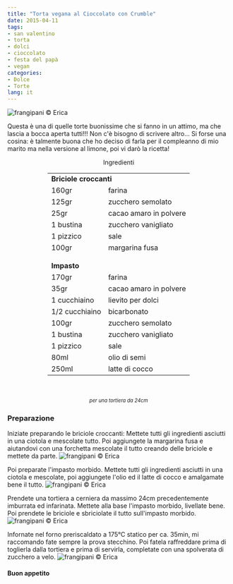 ```yaml
---
title: "Torta vegana al Cioccolato con Crumble"
date: 2015-04-11
tags:
- san valentino
- torta
- dolci
- cioccolato
- festa del papà
- vegan
categories:
- Dolce
- Torte
lang: it
---
```

![](header.jpg "frangipani © Erica")

Questa è una di quelle torte buonissime che si fanno in un attimo, ma che lascia a bocca aperta tutti!!! Non c'è bisogno di scrivere altro... Si forse una cosina: è talmente buona che ho deciso di farla per il compleanno di mio marito ma nella versione al limone, poi vi darò la ricetta!


<div id="wrapper" style="text-align: center">
  <div id="yourdiv" style="display: inline-block;">
    <div class="ingredients">
      <div class="ingredients-title">Ingredienti</div>
      <table>
        <tbody>
          <tr>
            <td colspan="2"><b>Briciole croccanti</b></td>
          </tr>
          <tr>
            <td>160gr</td>
            <td>farina</td>
          </tr>
          <tr>
            <td>125gr</td>
            <td>zucchero semolato</td>
          </tr>
          <tr>
            <td>25gr</td>
            <td>cacao amaro in polvere</td>
          </tr>
          <tr>
            <td>1 bustina</td>
            <td>zucchero vanigliato</td>
          </tr>
          <tr>
            <td>1 pizzico</td>
            <td>sale</td>
          </tr>
          <tr>
            <td>100gr</td>
            <td>margarina fusa</td>
          </tr>
          <tr style="height: 15px;"></tr>
          <tr>          
            <td colspan="2"><b>Impasto</b></td>
          </tr>
          <tr>
            <td>170gr</td>
            <td>farina</td>
          </tr>
          <tr>
            <td>35gr</td>
            <td>cacao amaro in polvere</td>
          </tr>
          <tr>
            <td>1 cucchiaino</td>
            <td>lievito per dolci</td>
          </tr>
          <tr>
            <td>1/2 cucchiaino</td>
            <td>bicarbonato</td>
          </tr>
          <tr>
            <td>100gr</td>
            <td>zucchero semolato</td>
          </tr>
          <tr>
            <td>1 bustina</td>
            <td>zucchero vanigliato</td>
          </tr>
          <tr>
            <td>1 pizzico</td>
            <td>sale</td>
          </tr>
          <tr>
            <td>80ml</td>
            <td>olio di semi</td>
          </tr>
          <tr>
            <td>250ml</td>
            <td>latte di cocco</td>  
          </tr>
        </tbody>
      </table>
      <br></br>
      <i class="pull-right" style="font-size: 80%;">per una tortiera da 24cm</i>
    </div>
  </div>
</div>


<h3>
  <font color="grey">
    <i class="fa-solid fa-gears"></i>
  </font> Preparazione
</h3>

Iniziate preparando le briciole croccanti: Mettete tutti gli ingredienti asciutti in una ciotola e mescolate tutto. Poi aggiungete la margarina fusa e aiutandovi con una forchetta mescolate il tutto creando delle briciole e mettete da parte.
![](briciole.jpg "frangipani © Erica")

Poi preparate l'impasto morbido. Mettete tutti gli ingredienti asciutti in una ciotola e mescolate, poi aggiungete l'olio ed il latte di cocco e amalgamate bene il tutto.
![](impasto.jpg "frangipani © Erica")

Prendete una tortiera a cerniera da massimo 24cm precedentemente imburrata ed infarinata. Mettete alla base l'impasto morbido, livellate bene. Poi prendete le briciole e sbriciolate il tutto sull'impasto morbido.
![](teglia.jpg "frangipani © Erica")

Infornate nel forno preriscaldato a 175°C statico per ca. 35min, mi raccomando fate sempre la prova stecchino. Poi fatela raffreddare prima di toglierla dalla tortiera e prima di servirla, completate con una spolverata di zucchero a velo.
![](risultato.jpg "frangipani © Erica")

<h4>Buon appetito
  <font color="red">
    <i class="fa-regular fa-face-smile"></i>
  </font>
</h4>
